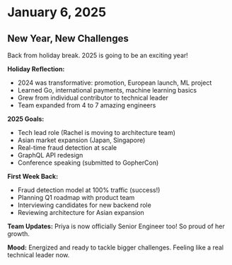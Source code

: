 # January 6, 2025

## New Year, New Challenges

Back from holiday break. 2025 is going to be an exciting year!

**Holiday Reflection:**
- 2024 was transformative: promotion, European launch, ML project
- Learned Go, international payments, machine learning basics
- Grew from individual contributor to technical leader
- Team expanded from 4 to 7 amazing engineers

**2025 Goals:**
- Tech lead role (Rachel is moving to architecture team)
- Asian market expansion (Japan, Singapore)
- Real-time fraud detection at scale
- GraphQL API redesign
- Conference speaking (submitted to GopherCon)

**First Week Back:**
- Fraud detection model at 100% traffic (success!)
- Planning Q1 roadmap with product team
- Interviewing candidates for new backend role
- Reviewing architecture for Asian expansion

**Team Updates:** Priya is now officially Senior Engineer too! So proud of her growth.

**Mood:** Energized and ready to tackle bigger challenges. Feeling like a real technical leader now.
